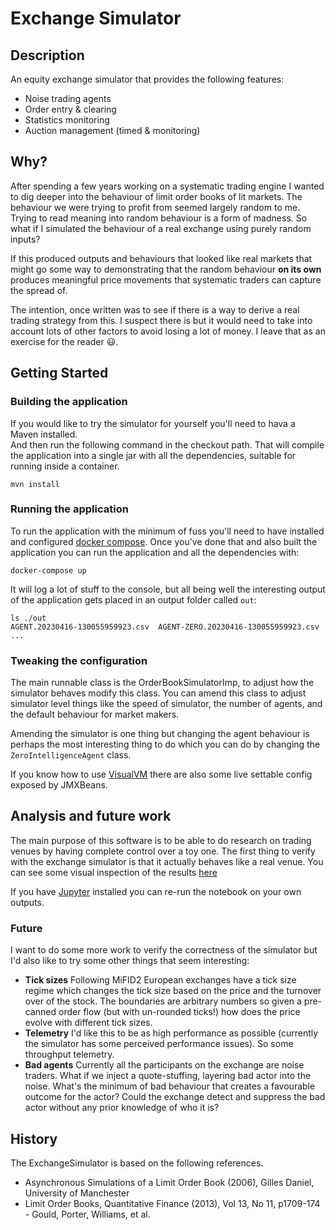 # Exchange Simulator

## Description

An equity exchange simulator that provides the following features:

* Noise trading agents
* Order entry & clearing
* Statistics monitoring
* Auction management (timed & monitoring)

## Why?

After spending a few years working on a systematic trading engine I wanted to dig deeper into the behaviour of limit
order books of lit markets. The behaviour we were trying to profit from seemed largely random to me. Trying to read
meaning into random behaviour is a form of madness. So what if I simulated the behaviour of a real exchange using
purely random inputs?  

If this produced outputs and behaviours that looked like real markets that might go some way to demonstrating that
the random behaviour **on its own** produces meaningful price movements that systematic traders can capture the spread
of.

The intention, once written was to see if there is a way to derive a real trading strategy from this. I suspect there
is but it would need to take into account lots of other factors to avoid losing a lot of money.  I leave that as an 
exercise for the reader :smiley:.

## Getting Started

### Building the application

If you would like to try the simulator for yourself you'll need to hava a Maven installed.  
And then run the following command in the checkout path. That will compile the application into a single jar with all
the dependencies, suitable for running inside a container.

    mvn install

### Running the application

To run the application with the minimum of fuss you'll need to have installed and configured
[docker compose](https://docs.docker.com/compose/). Once you've done that and also built the application you can run
the application and all the dependencies with:

    docker-compose up

It will log a lot of stuff to the console, but all being well the interesting output of the application gets placed in
an output folder called `out`:

    ls ./out
    AGENT.20230416-130055959923.csv  AGENT-ZERO.20230416-130055959923.csv  ...

### Tweaking the configuration

The main runnable class is the OrderBookSimulatorImp, to adjust how the simulator behaves modify this class. You can
amend this class to adjust simulator level things like the speed of simulator, the number of agents, and the default
behaviour for market makers.

Amending the simulator is one thing but changing the agent behaviour is perhaps the most
interesting thing to do which you can do by changing the `ZeroIntelligenceAgent` class.

If you know how to use [VisualVM](https://visualvm.github.io/) there are also some live settable config exposed by
JMXBeans.

## Analysis and future work

The main purpose of this software is to be able to do research on trading venues by having complete control over a toy
one. The first thing to verify with the exchange simulator is that it actually behaves like a real venue. You can see
some visual inspection of the
results [here](https://github.com/hackinghat/exchange-simulator-java/blob/main/docs/Output%20Analysis.ipynb)

If you have [Jupyter](https://jupyter.org/) installed you can re-run the notebook on your own outputs.

### Future

I want to do some more work to verify the correctness of the simulator but I'd also like to try some
other things that seem interesting:

* **Tick sizes** Following MiFID2 European exchanges have a tick size regime which changes the tick
  size based on the price and the turnover over of the stock. The boundaries are arbitrary numbers so given a pre-canned order flow
  (but with un-rounded ticks!) how does the price evolve with different tick sizes.
* **Telemetry** I'd like this to be as high performance as possible (currently the simulator has some perceived
  performance issues). So some throughput telemetry.
* **Bad agents** Currently all the participants on the exchange are noise traders. What if we inject a quote-stuffing,
  layering bad actor into the noise. What's the minimum of bad behaviour that creates a favourable outcome for the
  actor?  Could the exchange detect and suppress the bad actor without any prior knowledge of who it is?

## History

The ExchangeSimulator is based on the following references.

* Asynchronous Simulations of a Limit Order Book (2006), Gilles Daniel, University of Manchester
* Limit Order Books, Quantitative Finance (2013), Vol 13, No 11, p1709-174 - Gould, Porter, Williams, et al.


